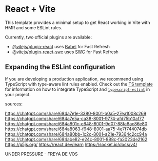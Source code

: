 # React + Vite

This template provides a minimal setup to get React working in Vite with HMR and some ESLint rules.

Currently, two official plugins are available:

- [@vitejs/plugin-react](https://github.com/vitejs/vite-plugin-react/blob/main/packages/plugin-react) uses [Babel](https://babeljs.io/) for Fast Refresh
- [@vitejs/plugin-react-swc](https://github.com/vitejs/vite-plugin-react/blob/main/packages/plugin-react-swc) uses [SWC](https://swc.rs/) for Fast Refresh

## Expanding the ESLint configuration

If you are developing a production application, we recommend using TypeScript with type-aware lint rules enabled. Check out the [TS template](https://github.com/vitejs/vite/tree/main/packages/create-vite/template-react-ts) for information on how to integrate TypeScript and [`typescript-eslint`](https://typescript-eslint.io) in your project.


sources: 

https://chatgpt.com/share/684a7e1e-3380-8001-b0a5-27ea1008c269
https://chatgpt.com/share/684a7e5a-ca38-8001-9774-afd75b10af77 
https://chatgpt.com/share/684a801c-e848-8001-9d07-88fa8ac86e80 
https://chatgpt.com/share/684a8063-f948-8001-aa75-4e7f744074db 
https://chatgpt.com/share/684a80bb-1c2c-8001-a21e-79364c2cc94a 
https://chatgpt.com/share/684abe82-e24c-8001-888c-fa3023de2162 
https://p5js.org/ 
https://react.dev/learn 
https://socket.io/docs/v4/ 


UNDER PRESSURE - FREYA DE VOS 